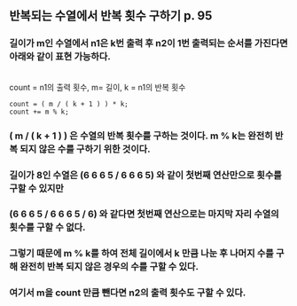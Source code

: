 ## 반복되는 수열에서 반복 횟수 구하기 p. 95

### 길이가 m인 수열에서 n1은 k번 출력 후 n2이 1번 출력되는 순서를 가진다면 아래와 같이 표현 가능하다.

<br/>
count = n1의 출력 횟수, m= 길이, k = n1의 반복 횟수

```
count = ( m / ( k + 1 ) ) * k;
count += m % k;
```

### ( m / ( k + 1 ) ) 은 수열의 반복 횟수를 구하는 것이다. m % k는 완전히 반복 되지 않은 수를 구하기 위한 것이다.

### 길이가 8인 수열은 (6 6 6 5 / 6 6 6 5) 와 같이 첫번째 연산만으로 횟수를 구할 수 있지만

### (6 6 6 5 / 6 6 6 5 / 6) 와 같다면 첫번째 연산으로는 마지막 자리 수열의 횟수를 구할 수 없다.

### 그렇기 때문에 m % k를 하여 전체 길이에서 k 만큼 나눈 후 나머지 수를 구해 완전히 반복 되지 않은 경우의 수를 구할 수 있다.

### 여기서 m을 count 만큼 뺀다면 n2의 출력 횟수도 구할 수 있다.